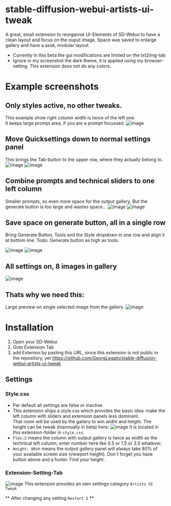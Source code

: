 # stable-diffusion-webui-artists-ui-tweak
A great, small extension to reorganise UI-Elements of SD-Webui to have a clean layout and focus on the ouput image.
Space was saved to enlarge gallery and have a axial, modular layout.

* Currently in this beta the gui modifications are limited on the txt2img-tab
* Ignore in my screenshot the dark theme, it is applied using my browser-setting. This extension does not do any colors.

# Example screenshots
## Only styles active, no other tweaks.
This example show right column width is twice of the left one.  
It keeps large prompt area, if you are a prompt focussed.
![image](https://user-images.githubusercontent.com/7210708/229652155-92a69dfd-75b0-4712-8d08-2a8cb77da3f4.png)

## Move Quicksettings down to normal settings panel
This brings the Tab-button to the upper row, where they actually belong to.
![image](https://user-images.githubusercontent.com/7210708/229652468-a0551ae8-5e61-42cb-aafe-407ea2caaeee.png)
![image](https://user-images.githubusercontent.com/7210708/229652866-0e3bf37b-c0c4-4475-a6da-2cb9b6574ba6.png)


## Combine prompts and technical sliders to one left column
Smaller prompts, so even more space for the output gallery. But the generate button is too large and wastes space...
![image](https://user-images.githubusercontent.com/7210708/229653133-5416254e-4ed3-4c94-9fff-ad5280b43290.png)
![image](https://user-images.githubusercontent.com/7210708/229653412-dc1d235a-3f4f-440c-b629-e4036fe7791b.png)


## Save space on generate button, all in a single row
Bring Generate Button, Tools and the Style dropdown in one row and align it at bottom line.
Todo: Generate button as high as tools.

![image](https://user-images.githubusercontent.com/7210708/229653677-07e10017-3439-4ed7-8221-3d13efbcf61a.png)
![image](https://user-images.githubusercontent.com/7210708/229653833-5264aa3b-9b1e-412d-9f53-f5289b5901cd.png)

## All settings on, 8 images in gallery
![image](https://user-images.githubusercontent.com/7210708/229654057-5f707b6a-7a17-4c64-8092-0a532eb271b4.png)

## Thats why we need this:
Large preview on single selected image from the gallery.
![image](https://user-images.githubusercontent.com/7210708/229654119-e03091d3-abfa-4906-9397-13810b288f5c.png)


# Installation
1) Open your SD-Webui
2) Goto Extension Tab
3) add Extenion by pasting this URL, since this extension is not public in the repository, yet
https://github.com/GeorgLegato/stable-diffusion-webui-artists-ui-tweak



## Settings

### Style.css
* Per default all settings are false or inactive.  
* This extension ships a style.css which provides the basic idea: make the left column with sliders and extension panels less dominant.  
That room will be used by the gallery to win widht and height. The height can be tweak (mannually in beta) here:
![image](https://user-images.githubusercontent.com/7210708/229649321-c6af6c19-ed9c-431c-9f9b-e71b5d18be84.png)
It is located in this extension-folder in ```style.css```. 
* ```Flex:2``` means the column with output gallery is twice as width as the technical left column, enter number here like 0.5 or 1.5 or 3.5 whatever.
* ```Height: 80vh``` means the output gallery panel will always take 80% of your available screen size (viewport height). Don´t forget you have button above and a footer. Find your height.

### Extension-Setting-Tab
![image](https://user-images.githubusercontent.com/7210708/229650150-6d6a0f73-acb0-4d19-b613-19d3b80b6ce4.png)
This extension provides an own settings category ```Artists UI Tweak```

** After changing any setting ```Restart I``` **



